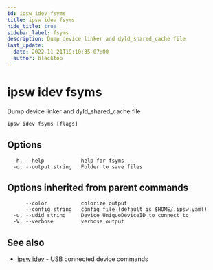 ```yaml
---
id: ipsw_idev_fsyms
title: ipsw idev fsyms
hide_title: true
sidebar_label: fsyms
description: Dump device linker and dyld_shared_cache file
last_update:
  date: 2022-11-21T19:10:35-07:00
  author: blacktop
---
```

# ipsw idev fsyms

Dump device linker and dyld_shared_cache file

```
ipsw idev fsyms [flags]
```

## Options

```
  -h, --help            help for fsyms
  -o, --output string   Folder to save files
```

## Options inherited from parent commands

```
      --color           colorize output
      --config string   config file (default is $HOME/.ipsw.yaml)
  -u, --udid string     Device UniqueDeviceID to connect to
  -V, --verbose         verbose output
```

## See also

* [ipsw idev](/docs/cli/idev/ipsw_idev)	 - USB connected device commands


